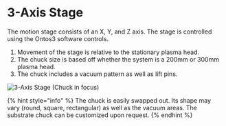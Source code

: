 # 3-Axis Stage

The motion stage consists of an X, Y, and Z axis. The stage is controlled using the Ontos3 software controls.

1. Movement of the stage is relative to the stationary plasma head.
2. The chuck size is based off whether the system is a 200mm or 300mm plasma head.
3. The chuck includes a vacuum pattern as well as lift pins.

![3-Axis Stage (Chuck in focus)](../.gitbook/assets/19.jpeg)

{% hint style="info" %}
The chuck is easily swapped out. Its shape may vary (round, square, rectangular) as well as the vacuum areas. The substrate chuck can be customized upon request.
{% endhint %}
